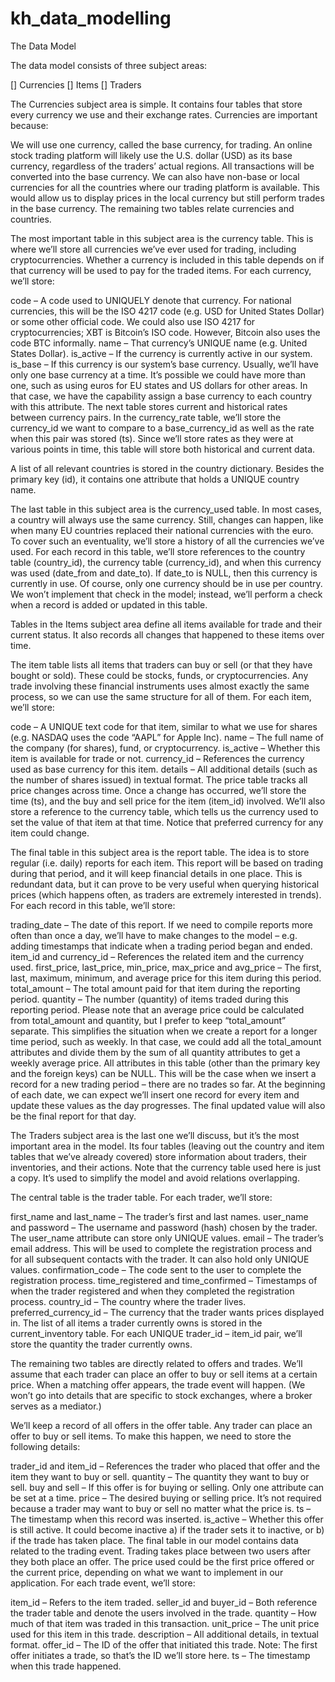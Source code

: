 # kh_data_modelling

The Data Model

The data model consists of three subject areas:

[] Currencies
[] Items
[] Traders

The Currencies subject area is simple. It contains four tables that store every currency we use and their exchange rates. Currencies are important because:

We will use one currency, called the base currency, for trading. An online stock trading platform will likely use the U.S. dollar (USD) as its base currency, regardless of the traders’ actual regions. All transactions will be converted into the base currency.
We can also have non-base or local currencies for all the countries where our trading platform is available. This would allow us to display prices in the local currency but still perform trades in the base currency.
The remaining two tables relate currencies and countries.

The most important table in this subject area is the currency table. This is where we’ll store all currencies we’ve ever used for trading, including cryptocurrencies. Whether a currency is included in this table depends on if that currency will be used to pay for the traded items. For each currency, we’ll store:

code – A code used to UNIQUELY denote that currency. For national currencies, this will be the ISO 4217 code (e.g. USD for United States Dollar) or some other official code. We could also use ISO 4217 for cryptocurrencies; XBT is Bitcoin’s ISO code. However, Bitcoin also uses the code BTC informally.
name – That currency’s UNIQUE name (e.g. United States Dollar).
is_active – If the currency is currently active in our system.
is_base – If this currency is our system’s base currency. Usually, we’ll have only one base currency at a time. It’s possible we could have more than one, such as using euros for EU states and US dollars for other areas. In that case, we have the capability assign a base currency to each country with this attribute.
The next table stores current and historical rates between currency pairs. In the currency_rate table, we’ll store the currency_id we want to compare to a base_currency_id as well as the rate when this pair was stored (ts). Since we’ll store rates as they were at various points in time, this table will store both historical and current data.

A list of all relevant countries is stored in the country dictionary. Besides the primary key (id), it contains one attribute that holds a UNIQUE country name.

The last table in this subject area is the currency_used table. In most cases, a country will always use the same currency. Still, changes can happen, like when many EU countries replaced their national currencies with the euro. To cover such an eventuality, we’ll store a history of all the currencies we’ve used. For each record in this table, we’ll store references to the country table (country_id), the currency table (currency_id), and when this currency was used (date_from and date_to). If date_to is NULL, then this currency is currently in use. Of course, only one currency should be in use per country. We won’t implement that check in the model; instead, we’ll perform a check when a record is added or updated in this table.



Tables in the Items subject area define all items available for trade and their current status. It also records all changes that happened to these items over time.

The item table lists all items that traders can buy or sell (or that they have bought or sold). These could be stocks, funds, or cryptocurrencies. Any trade involving these financial instruments uses almost exactly the same process, so we can use the same structure for all of them. For each item, we’ll store:

code – A UNIQUE text code for that item, similar to what we use for shares (e.g. NASDAQ uses the code “AAPL” for Apple Inc).
name – The full name of the company (for shares), fund, or cryptocurrency.
is_active – Whether this item is available for trade or not.
currency_id – References the currency used as base currency for this item.
details – All additional details (such as the number of shares issued) in textual format.
The price table tracks all price changes across time. Once a change has occurred, we’ll store the time (ts), and the buy and sell price for the item (item_id) involved. We’ll also store a reference to the currency table, which tells us the currency used to set the value of that item at that time. Notice that preferred currency for any item could change.

The final table in this subject area is the report table. The idea is to store regular (i.e. daily) reports for each item. This report will be based on trading during that period, and it will keep financial details in one place. This is redundant data, but it can prove to be very useful when querying historical prices (which happens often, as traders are extremely interested in trends). For each record in this table, we’ll store:

trading_date – The date of this report. If we need to compile reports more often than once a day, we’ll have to make changes to the model – e.g. adding timestamps that indicate when a trading period began and ended.
item_id and currency_id – References the related item and the currency used.
first_price, last_price, min_price, max_price and avg_price – The first, last, maximum, minimum, and average price for this item during this period.
total_amount – The total amount paid for that item during the reporting period.
quantity – The number (quantity) of items traded during this reporting period. Please note that an average price could be calculated from total_amount and quantity, but I prefer to keep “total_amount” separate. This simplifies the situation when we create a report for a longer time period, such as weekly. In that case, we could add all the total_amount attributes and divide them by the sum of all quantity attributes to get a weekly average price.
All attributes in this table (other than the primary key and the foreign keys) can be NULL. This will be the case when we insert a record for a new trading period – there are no trades so far. At the beginning of each date, we can expect we’ll insert one record for every item and update these values as the day progresses. The final updated value will also be the final report for that day.

The Traders subject area is the last one we’ll discuss, but it’s the most important area in the model. Its four tables (leaving out the country and item tables that we’ve already covered) store information about traders, their inventories, and their actions. Note that the currency table used here is just a copy. It’s used to simplify the model and avoid relations overlapping.

The central table is the trader table. For each trader, we’ll store:

first_name and last_name – The trader’s first and last names.
user_name and password – The username and password (hash) chosen by the trader. The user_name attribute can store only UNIQUE values.
email – The trader’s email address. This will be used to complete the registration process and for all subsequent contacts with the trader. It can also hold only UNIQUE values.
confirmation_code – The code sent to the user to complete the registration process.
time_registered and time_confirmed – Timestamps of when the trader registered and when they completed the registration process.
country_id – The country where the trader lives.
preferred_currency_id – The currency that the trader wants prices displayed in.
The list of all items a trader currently owns is stored in the current_inventory table. For each UNIQUE trader_id – item_id pair, we’ll store the quantity the trader currently owns.

The remaining two tables are directly related to offers and trades. We’ll assume that each trader can place an offer to buy or sell items at a certain price. When a matching offer appears, the trade event will happen. (We won’t go into details that are specific to stock exchanges, where a broker serves as a mediator.)

We’ll keep a record of all offers in the offer table. Any trader can place an offer to buy or sell items. To make this happen, we need to store the following details:

trader_id and item_id – References the trader who placed that offer and the item they want to buy or sell.
quantity – The quantity they want to buy or sell.
buy and sell – If this offer is for buying or selling. Only one attribute can be set at a time.
price – The desired buying or selling price. It’s not required because a trader may want to buy or sell no matter what the price is.
ts – The timestamp when this record was inserted.
is_active – Whether this offer is still active. It could become inactive a) if the trader sets it to inactive, or b) if the trade has taken place.
The final table in our model contains data related to the trading event. Trading takes place between two users after they both place an offer. The price used could be the first price offered or the current price, depending on what we want to implement in our application. For each trade event, we’ll store:

item_id – Refers to the item traded.
seller_id and buyer_id – Both reference the trader table and denote the users involved in the trade.
quantity – How much of that item was traded in this transaction.
unit_price – The unit price used for this item in this trade.
description – All additional details, in textual format.
offer_id – The ID of the offer that initiated this trade. Note: The first offer initiates a trade, so that’s the ID we’ll store here.
ts – The timestamp when this trade happened.

